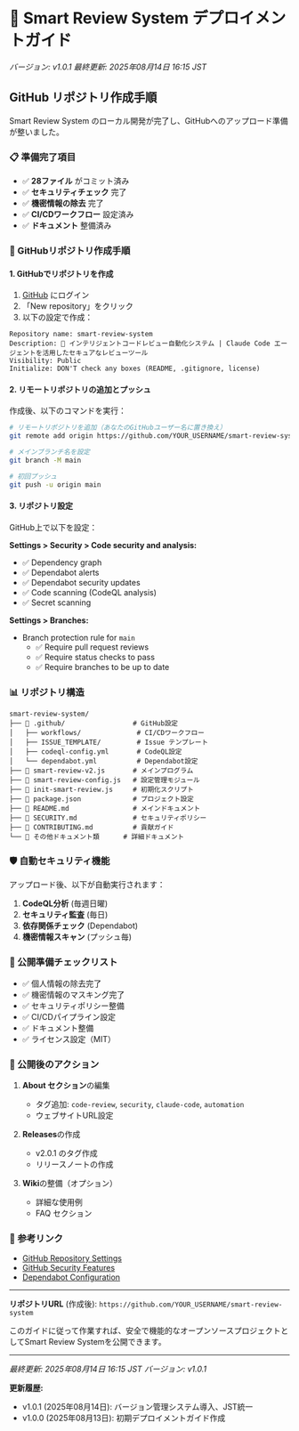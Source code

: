 # 🚀 Smart Review System デプロイメントガイド

*バージョン: v1.0.1*
*最終更新: 2025年08月14日 16:15 JST*

## GitHub リポジトリ作成手順

Smart Review System のローカル開発が完了し、GitHubへのアップロード準備が整いました。

### 📋 準備完了項目

- ✅ **28ファイル** がコミット済み
- ✅ **セキュリティチェック** 完了
- ✅ **機密情報の除去** 完了
- ✅ **CI/CDワークフロー** 設定済み
- ✅ **ドキュメント** 整備済み

### 🔧 GitHubリポジトリ作成手順

#### 1. GitHubでリポジトリを作成

1. [GitHub](https://github.com) にログイン
2. 「New repository」をクリック
3. 以下の設定で作成：

```
Repository name: smart-review-system
Description: 🤖 インテリジェントコードレビュー自動化システム | Claude Code エージェントを活用したセキュアなレビューツール
Visibility: Public
Initialize: DON'T check any boxes (README, .gitignore, license)
```

#### 2. リモートリポジトリの追加とプッシュ

作成後、以下のコマンドを実行：

```bash
# リモートリポジトリを追加（あなたのGitHubユーザー名に置き換え）
git remote add origin https://github.com/YOUR_USERNAME/smart-review-system.git

# メインブランチ名を設定
git branch -M main

# 初回プッシュ
git push -u origin main
```

#### 3. リポジトリ設定

GitHub上で以下を設定：

**Settings > Security > Code security and analysis:**
- ✅ Dependency graph
- ✅ Dependabot alerts  
- ✅ Dependabot security updates
- ✅ Code scanning (CodeQL analysis)
- ✅ Secret scanning

**Settings > Branches:**
- Branch protection rule for `main`
  - ✅ Require pull request reviews
  - ✅ Require status checks to pass
  - ✅ Require branches to be up to date

### 📊 リポジトリ構造

```
smart-review-system/
├── 📁 .github/                 # GitHub設定
│   ├── workflows/              # CI/CDワークフロー
│   ├── ISSUE_TEMPLATE/         # Issue テンプレート
│   ├── codeql-config.yml       # CodeQL設定
│   └── dependabot.yml          # Dependabot設定
├── 📄 smart-review-v2.js       # メインプログラム
├── 📄 smart-review-config.js   # 設定管理モジュール
├── 📄 init-smart-review.js     # 初期化スクリプト
├── 📄 package.json             # プロジェクト設定
├── 📄 README.md                # メインドキュメント
├── 📄 SECURITY.md              # セキュリティポリシー
├── 📄 CONTRIBUTING.md          # 貢献ガイド
└── 📄 その他ドキュメント類      # 詳細ドキュメント
```

### 🛡️ 自動セキュリティ機能

アップロード後、以下が自動実行されます：

1. **CodeQL分析** (毎週日曜)
2. **セキュリティ監査** (毎日)
3. **依存関係チェック** (Dependabot)
4. **機密情報スキャン** (プッシュ毎)

### 📢 公開準備チェックリスト

- ✅ 個人情報の除去完了
- ✅ 機密情報のマスキング完了
- ✅ セキュリティポリシー整備
- ✅ CI/CDパイプライン設定
- ✅ ドキュメント整備
- ✅ ライセンス設定（MIT）

### 🎯 公開後のアクション

1. **About セクション**の編集
   - タグ追加: `code-review`, `security`, `claude-code`, `automation`
   - ウェブサイトURL設定

2. **Releases**の作成
   - v2.0.1 のタグ作成
   - リリースノートの作成

3. **Wiki**の整備（オプション）
   - 詳細な使用例
   - FAQ セクション

### 🔗 参考リンク

- [GitHub Repository Settings](https://docs.github.com/en/repositories/managing-your-repositorys-settings-and-features)
- [GitHub Security Features](https://docs.github.com/en/code-security)
- [Dependabot Configuration](https://docs.github.com/en/code-security/dependabot)

---

**リポジトリURL** (作成後): `https://github.com/YOUR_USERNAME/smart-review-system`

このガイドに従って作業すれば、安全で機能的なオープンソースプロジェクトとしてSmart Review Systemを公開できます。

---

*最終更新: 2025年08月14日 16:15 JST*
*バージョン: v1.0.1*

**更新履歴:**
- v1.0.1 (2025年08月14日): バージョン管理システム導入、JST統一
- v1.0.0 (2025年08月13日): 初期デプロイメントガイド作成